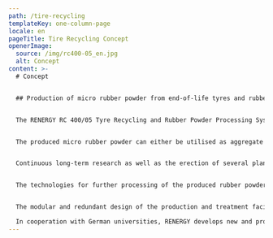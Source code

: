 ```yaml
---
path: /tire-recycling
templateKey: one-column-page
locale: en
pageTitle: Tire Recycling Concept
openerImage:
  source: /img/rc400-05_en.jpg
  alt: Concept
content: >-
  # Concept


  ## Production of micro rubber powder from end-of-life tyres and rubber residues


  The RENERGY RC 400/05 Tyre Recycling and Rubber Powder Processing System was developed for the material recovery of end-of-life tyres and rubber residues as an alternative to the disadvantageous incineration. For RENERGY, these residues are not only an ecologic challenge but also primarily a valuable resource.


  The produced micro rubber powder can either be utilised as aggregate in rubber mixtures or for the production of elastomeric alloys with characteristics similar to thermoplastic elastomers (TPE).


  Continuous long-term research as well as the erection of several plant generations led to the development of the INTEC RC 400/05, producing ultra-fine and -pure rubber powders.


  The technologies for further processing of the produced rubber powder has been developed in a way allowing further utilisation on industrial standard equipment.


  The modular and redundant design of the production and treatment facilities of the RENERGY RC 400/05 ensures continuous operation also during maintenance and repair.\

  In cooperation with German universities, RENERGY develops new and proven compounds.
---
```

